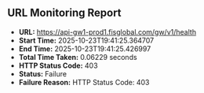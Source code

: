 ## URL Monitoring Report

- **URL:** https://api-gw1-prod1.fisglobal.com/gw/v1/health
- **Start Time:** 2025-10-23T19:41:25.364707
- **End Time:** 2025-10-23T19:41:25.426997
- **Total Time Taken:** 0.06229 seconds
- **HTTP Status Code:** 403
- **Status:** Failure
- **Failure Reason:** HTTP Status Code: 403
